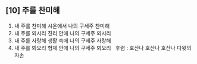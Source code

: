 ## [10] 주를 찬미해

1) 내 주를 찬미해 시온에서 나의 구세주 찬미해  
2) 내 주를 뫼시리 진리 안에 나의 구세주 뫼시리  
3) 내 주를 사랑해 생활 속에 나의 구세주 사랑해  
4) 내 주를 뵈오리 형제 안에 나의 구세주 뵈오리  
후렴 : 호산나 호산나 호산나 다윗의 자손
